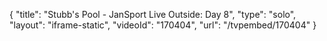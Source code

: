 {
    "title": "Stubb's Pool - JanSport Live Outside: Day 8",
    "type": "solo",
    "layout": "iframe-static",
    "videoId": "170404",
    "url": "\/tvpembed\/170404"
}